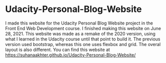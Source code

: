 # Udacity-Personal-Blog-Website
I made this website for the Udacity Personal Blog Website project in the Front End Web Development course. I finished making this website on June 28, 2021. This website was made as a remake of the 2020 version, using what I learned in the Udacity course until that point to build it. The previous version used bootstrap, whereas this one uses flexbox and grid. The overal layout is also different. You can find this website at https://suhanaakhter.github.io/Udacity-Personal-Blog-Website/
